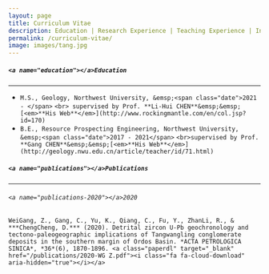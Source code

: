 ```yaml
---
layout: page
title: Curriculum Vitae
description: Education | Research Experience | Teaching Experience | Invited Talks | Research Award | Publications
permalink: /curriculum-vitae/
image: images/tang.jpg
---
```


##### `<a name="education"></a>Education`

---

- `M.S., Geology, Northwest University, &emsp;<span class="date">2021 - </span>`
`<br> supervised by Prof. **Li-Hui CHEN**&emsp;&emsp;[<em>**His Web**</em>](http://www.rockingmantle.com/en/col.jsp?id=170)`
- `B.E., Resource Prospecting Engineering, Northwest University, &emsp;<span class="date">2017 - 2021</span>`
  `<br>supervised by Prof. **Gang CHEN**&emsp;&emsp;[<em>**His Web**</em>](http://geology.nwu.edu.cn/article/teacher/id/71.html)`

##### `<a name="publications"></a>Publications`

---

###### `<a name="publications-2020"></a>2020`

`WeiGang, Z., Gang, C., Yu, K., Qiang, C., Fu, Y., ZhanLi, R., & ***ChengCheng, D.*** (2020). Detrital zircon U-Pb geochronology and tectono-paleogeographic implications of Tangwangling conglomerate deposits in the southern margin of Ordos Basin. *ACTA PETROLOGICA SINICA*, *36*(6), 1870-1896. <a class="paperdl" target="_blank" href="/publications/2020-WG Z.pdf"><i class="fa fa-cloud-download" aria-hidden="true"></i></a>`

